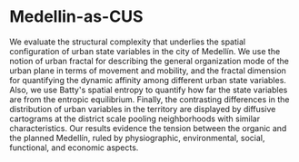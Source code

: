 # Medellin-as-CUS
We evaluate the structural complexity that underlies the spatial configuration of urban state variables in the city of Medellín. We use the notion of urban fractal for describing the general organization mode of the urban plane in terms of movement and mobility, and the fractal dimension for quantifying the dynamic affinity among different urban state variables. Also, we use Batty's spatial entropy to quantify how far the state variables are from the entropic equilibrium. Finally,  the contrasting differences in the distribution of urban variables in the territory are displayed by diffusive cartograms at the district scale pooling neighborhoods with similar characteristics. Our results evidence the tension between the organic and the planned Medellín, ruled by physiographic, environmental, social, functional, and economic aspects.
